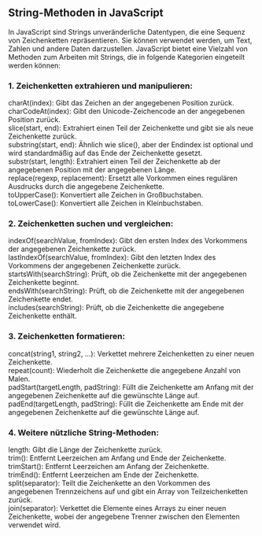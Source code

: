 
<h2> String-Methoden in JavaScript </h2>
In JavaScript sind Strings unveränderliche Datentypen, die eine Sequenz von Zeichenketten repräsentieren. Sie können verwendet werden, um Text, Zahlen und andere Daten darzustellen. JavaScript bietet eine Vielzahl von Methoden zum Arbeiten mit Strings, die in folgende Kategorien eingeteilt werden können:

<h3> 1. Zeichenketten extrahieren und manipulieren: </h3>

charAt(index): Gibt das Zeichen an der angegebenen Position zurück. <br>
charCodeAt(index): Gibt den Unicode-Zeichencode an der angegebenen Position zurück. <br>
slice(start, end): Extrahiert einen Teil der Zeichenkette und gibt sie als neue Zeichenkette zurück.<br>
substring(start, end): Ähnlich wie slice(), aber der Endindex ist optional und wird standardmäßig auf das Ende der Zeichenkette gesetzt. <br>
substr(start, length): Extrahiert einen Teil der Zeichenkette ab der angegebenen Position mit der angegebenen Länge. <br>
replace(regexp, replacement): Ersetzt alle Vorkommen eines regulären Ausdrucks durch die angegebene Zeichenkette.<br>
toUpperCase(): Konvertiert alle Zeichen in Großbuchstaben.<br>
toLowerCase(): Konvertiert alle Zeichen in Kleinbuchstaben.<br>

<h3> 2. Zeichenketten suchen und vergleichen: </h3>

indexOf(searchValue, fromIndex): Gibt den ersten Index des Vorkommens der angegebenen Zeichenkette zurück. <br>
lastIndexOf(searchValue, fromIndex): Gibt den letzten Index des Vorkommens der angegebenen Zeichenkette zurück. <br>
startsWith(searchString): Prüft, ob die Zeichenkette mit der angegebenen Zeichenkette beginnt. <br>
endsWith(searchString): Prüft, ob die Zeichenkette mit der angegebenen Zeichenkette endet.<br>
includes(searchString): Prüft, ob die Zeichenkette die angegebene Zeichenkette enthält.<br>

<h3> 3. Zeichenketten formatieren: </h3>

concat(string1, string2, ...): Verkettet mehrere Zeichenketten zu einer neuen Zeichenkette.<br>
repeat(count): Wiederholt die Zeichenkette die angegebene Anzahl von Malen.<br>
padStart(targetLength, padString): Füllt die Zeichenkette am Anfang mit der angegebenen Zeichenkette auf die gewünschte Länge auf.<br>
padEnd(targetLength, padString): Füllt die Zeichenkette am Ende mit der angegebenen Zeichenkette auf die gewünschte Länge auf.<br>

<h3> 4. Weitere nützliche String-Methoden: </h3>

length: Gibt die Länge der Zeichenkette zurück.<br>
trim(): Entfernt Leerzeichen am Anfang und Ende der Zeichenkette.<br>
trimStart(): Entfernt Leerzeichen am Anfang der Zeichenkette.<br>
trimEnd(): Entfernt Leerzeichen am Ende der Zeichenkette.<br>
split(separator): Teilt die Zeichenkette an den Vorkommen des angegebenen Trennzeichens auf und gibt ein Array von Teilzeichenketten zurück.<br>
join(separator): Verkettet die Elemente eines Arrays zu einer neuen Zeichenkette, wobei der angegebene Trenner zwischen den Elementen verwendet wird.<br>
